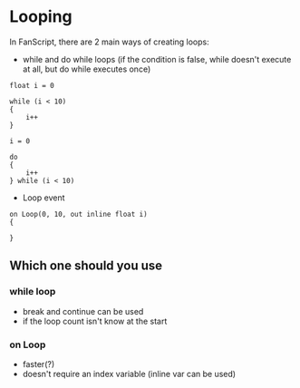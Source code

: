 # Looping
In FanScript, there are 2 main ways of creating loops:
- while and do while loops (if the condition is false, while doesn't execute at all, but do while executes once)
``` fcs
float i = 0

while (i < 10)
{
    i++
}

i = 0

do
{
    i++
} while (i < 10)
```

- Loop event
``` fcs
on Loop(0, 10, out inline float i)
{

}
```


## Which one should you use

### while loop
- break and continue can be used
- if the loop count isn't know at the start

### on Loop
- faster(?)
- doesn't require an index variable (inline var can be used)
